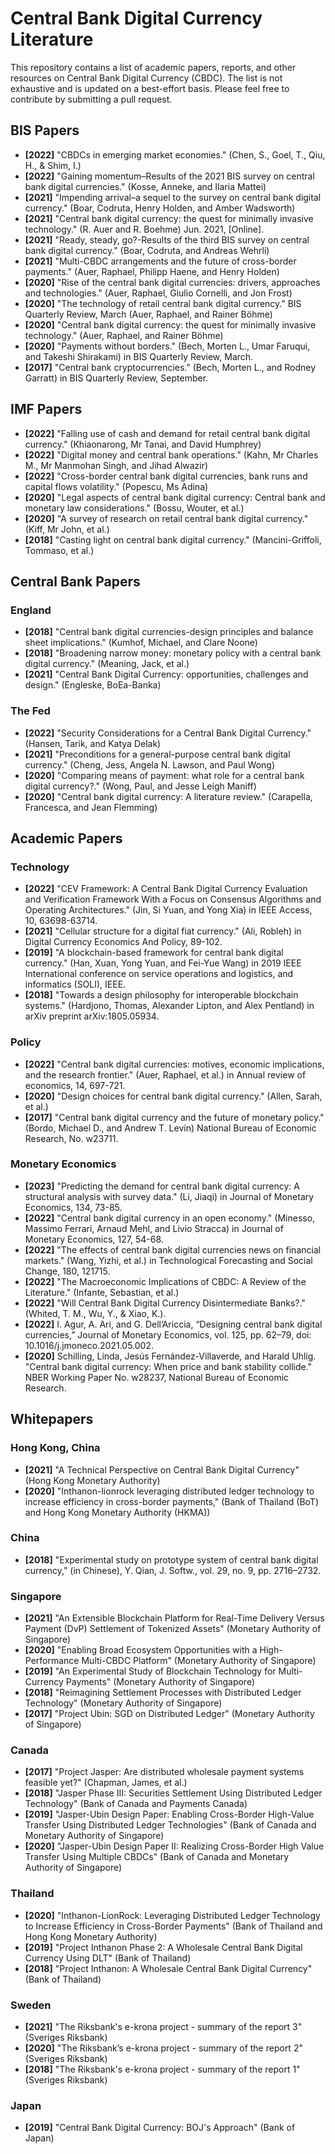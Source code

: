 # Central Bank Digital Currency Literature
This repository contains a list of academic papers, reports, and other resources on Central Bank Digital Currency (CBDC). The list is not exhaustive and is updated on a best-effort basis. Please feel free to contribute by submitting a pull request.


## BIS Papers
- **[2022]** "CBDCs in emerging market economies." (Chen, S., Goel, T., Qiu, H., & Shim, I.) 
- **[2022]** "Gaining momentum–Results of the 2021 BIS survey on central bank digital currencies." (Kosse, Anneke, and Ilaria Mattei)
- **[2021]** "Impending arrival–a sequel to the survey on central bank digital currency." (Boar, Codruta, Henry Holden, and Amber Wadsworth)
- **[2021]** "Central bank digital currency: the quest for minimally invasive technology." (R. Auer and R. Boehme) Jun. 2021, [Online].
- **[2021]** "Ready, steady, go?-Results of the third BIS survey on central bank digital currency." (Boar, Codruta, and Andreas Wehrli) 
- **[2021]** "Multi-CBDC arrangements and the future of cross-border payments." (Auer, Raphael, Philipp Haene, and Henry Holden)
- **[2020]** "Rise of the central bank digital currencies: drivers, approaches and technologies." (Auer, Raphael, Giulio Cornelli, and Jon Frost)
- **[2020]** "The technology of retail central bank digital currency." BIS Quarterly Review, March (Auer, Raphael, and Rainer Böhme)
- **[2020]** "Central bank digital currency: the quest for minimally invasive technology." (Auer, Raphael, and Rainer Böhme)
- **[2020]** "Payments without borders." (Bech, Morten L., Umar Faruqui, and Takeshi Shirakami) in BIS Quarterly Review, March.
- **[2017]** "Central bank cryptocurrencies." (Bech, Morten L., and Rodney Garratt) in BIS Quarterly Review, September.

## IMF Papers
- **[2022]** "Falling use of cash and demand for retail central bank digital currency." (Khiaonarong, Mr Tanai, and David Humphrey)
- **[2022]** "Digital money and central bank operations." (Kahn, Mr Charles M., Mr Manmohan Singh, and Jihad Alwazir)
- **[2022]** "Cross-border central bank digital currencies, bank runs and capital flows volatility." (Popescu, Ms Adina)
- **[2020]** "Legal aspects of central bank digital currency: Central bank and monetary law considerations." (Bossu, Wouter, et al.)
- **[2020]** "A survey of research on retail central bank digital currency." (Kiff, Mr John, et al.)
- **[2018]** "Casting light on central bank digital currency." (Mancini-Griffoli, Tommaso, et al.)

## Central Bank Papers
### England
- **[2018]** "Central bank digital currencies-design principles and balance sheet implications." (Kumhof, Michael, and Clare Noone)
- **[2018]** "Broadening narrow money: monetary policy with a central bank digital currency." (Meaning, Jack, et al.)
- **[2021]** "Central Bank Digital Currency: opportunities, challenges and design." (Engleske, BoEa-Banka)

### The Fed
- **[2022]** "Security Considerations for a Central Bank Digital Currency." (Hansen, Tarik, and Katya Delak)
- **[2021]** "Preconditions for a general-purpose central bank digital currency." (Cheng, Jess, Angela N. Lawson, and Paul Wong)
- **[2020]** "Comparing means of payment: what role for a central bank digital currency?." (Wong, Paul, and Jesse Leigh Maniff)
- **[2020]** "Central bank digital currency: A literature review." (Carapella, Francesca, and Jean Flemming)

## Academic Papers
### Technology
- **[2022]** "CEV Framework: A Central Bank Digital Currency Evaluation and Verification Framework With a Focus on Consensus Algorithms and Operating Architectures." (Jin, Si Yuan, and Yong Xia) in IEEE Access, 10, 63698-63714.
- **[2021]** "Cellular structure for a digital fiat currency." (Ali, Robleh) in Digital Currency Economics And Policy, 89-102.
- **[2019]** "A blockchain-based framework for central bank digital currency." (Han, Xuan, Yong Yuan, and Fei-Yue Wang) in 2019 IEEE International conference on service operations and logistics, and informatics (SOLI), IEEE.
- **[2018]** "Towards a design philosophy for interoperable blockchain systems." (Hardjono, Thomas, Alexander Lipton, and Alex Pentland) in arXiv preprint arXiv:1805.05934.

### Policy
- **[2022]** "Central bank digital currencies: motives, economic implications, and the research frontier." (Auer, Raphael, et al.) in Annual review of economics, 14, 697-721.
- **[2020]** "Design choices for central bank digital currency." (Allen, Sarah, et al.)
- **[2017]** "Central bank digital currency and the future of monetary policy." (Bordo, Michael D., and Andrew T. Levin) National Bureau of Economic Research, No. w23711.

### Monetary Economics
- **[2023]** "Predicting the demand for central bank digital currency: A structural analysis with survey data." (Li, Jiaqi) in Journal of Monetary Economics, 134, 73-85.
- **[2022]** "Central bank digital currency in an open economy." (Minesso, Massimo Ferrari, Arnaud Mehl, and Livio Stracca) in Journal of Monetary Economics, 127, 54-68.
- **[2022]** "The effects of central bank digital currencies news on financial markets." (Wang, Yizhi, et al.) in Technological Forecasting and Social Change, 180, 121715.
- **[2022]** "The Macroeconomic Implications of CBDC: A Review of the Literature." (Infante, Sebastian, et al.)
- **[2022]** "Will Central Bank Digital Currency Disintermediate Banks?." (Whited, T. M., Wu, Y., & Xiao, K.).
- **[2022]** I. Agur, A. Ari, and G. Dell’Ariccia, “Designing central bank digital currencies,” Journal of Monetary Economics, vol. 125, pp. 62–79, doi: 10.1016/j.jmoneco.2021.05.002.
- **[2020]** Schilling, Linda, Jesús Fernández-Villaverde, and Harald Uhlig. "Central bank digital currency: When price and bank stability collide." NBER Working Paper No. w28237, National Bureau of Economic Research.


## Whitepapers
### Hong Kong, China
- **[2021]** "A Technical Perspective on Central Bank Digital Currency" (Hong Kong Monetary Authority)
- **[2020]** "Inthanon-lionrock leveraging distributed ledger technology to increase efficiency in cross-border payments," (Bank of Thailand (BoT) and Hong Kong Monetary Authority (HKMA))  
### China
- **[2018]** "Experimental study on prototype system of central bank digital currency," (in Chinese), Y. Qian, J. Softw., vol. 29, no. 9, pp. 2716–2732.
### Singapore
- **[2021]** "An Extensible Blockchain Platform for Real-Time Delivery Versus Payment (DvP) Settlement of Tokenized Assets" (Monetary Authority of Singapore)
- **[2020]** "Enabling Broad Ecosystem Opportunities with a High-Performance Multi-CBDC Platform" (Monetary Authority of Singapore)
- **[2019]** "An Experimental Study of Blockchain Technology for Multi-Currency Payments" (Monetary Authority of Singapore)
- **[2018]** "Reimagining Settlement Processes with Distributed Ledger Technology" (Monetary Authority of Singapore)
- **[2017]** "Project Ubin: SGD on Distributed Ledger" (Monetary Authority of Singapore)
### Canada
- **[2017]** "Project Jasper: Are distributed wholesale payment systems feasible yet?" (Chapman, James, et al.)
- **[2018]** "Jasper Phase III: Securities Settlement Using Distributed Ledger Technology" (Bank of Canada and Payments Canada)
- **[2019]** "Jasper-Ubin Design Paper: Enabling Cross-Border High-Value Transfer Using Distributed Ledger Technologies" (Bank of Canada and Monetary Authority of Singapore)
- **[2020]** "Jasper-Ubin Design Paper II: Realizing Cross-Border High Value Transfer Using Multiple CBDCs" (Bank of Canada and Monetary Authority of Singapore)
### Thailand
- **[2020]** "Inthanon-LionRock: Leveraging Distributed Ledger Technology to Increase Efficiency in Cross-Border Payments" (Bank of Thailand and Hong Kong Monetary Authority)
- **[2019]** "Project Inthanon Phase 2: A Wholesale Central Bank Digital Currency Using DLT" (Bank of Thailand)
- **[2018]** "Project Inthanon: A Wholesale Central Bank Digital Currency" (Bank of Thailand)
### Sweden
- **[2021]** "The Riksbank's e-krona project - summary of the report 3" (Sveriges Riksbank)
- **[2020]** "The Riksbank’s e-krona project - summary of the report 2" (Sveriges Riksbank)
- **[2018]** "The Riksbank's e-krona project - summary of the report 1" (Sveriges Riksbank)
### Japan
- **[2019]** "Central Bank Digital Currency: BOJ's Approach" (Bank of Japan)
